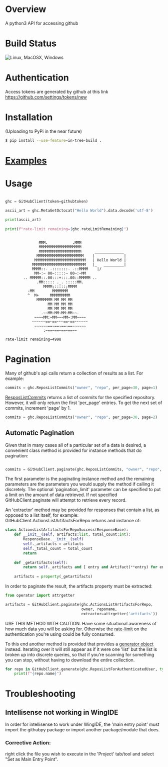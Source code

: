 # Overview 

A python3 API for accessing github

# Build Status

![Linux, MacOSX, Windows](https://github.com/AndrewOfC/githubpy/actions/workflows/build_and_test.yml/badge.svg)

# Authentication

Access tokens are generated by github at this link https://github.com/settings/tokens/new

# Installation

(Uploading to PyPi in the near future)

```bash
$ pip install --use-feature=in-tree-build .
```

# [Examples](examples/README.md)



# Usage

```python

ghc = GitHubClient(token=githubtoken)

ascii_art = ghc.MetaGetOctocat("Hello World").data.decode('utf-8')
    
print(ascii_art)
    
print(f"rate-limit remaining={ghc.rateLimitRemaining}")

```

```raw

               MMM.           .MMM
               MMMMMMMMMMMMMMMMMMM
               MMMMMMMMMMMMMMMMMMM      _____________
              MMMMMMMMMMMMMMMMMMMMM    |             |
             MMMMMMMMMMMMMMMMMMMMMMM   | Hello World |
            MMMMMMMMMMMMMMMMMMMMMMMM   |_   _________|
            MMMM::- -:::::::- -::MMMM    |/
             MM~:~ 00~:::::~ 00~:~MM
        .. MMMMM::.00:::+:::.00::MMMMM ..
              .MM::::: ._. :::::MM.
                 MMMM;:::::;MMMM
          -MM        MMMMMMM
          ^  M+     MMMMMMMMM
              MMMMMMM MM MM MM
                   MM MM MM MM
                   MM MM MM MM
                .~~MM~MM~MM~MM~~.
             ~~~~MM:~MM~~~MM~:MM~~~~
            ~~~~~~==~==~~~==~==~~~~~~
             ~~~~~~==~==~==~==~~~~~~
                 :~==~==~==~==~~

rate-limit remaining=4998
```

# Pagination

Many of github's api calls return a collection of results as a list. For example:

```python
commits = ghc.ReposListCommits("owner", "repo", per_page=30, page=1)    
```

[ResposListCommits](https://docs.github.com/rest/reference/repos#list-commits) returns a list of commits for the specified repository.  However, it will only return the first 'per_page' entries.   To get the next set of commits, increment 'page' by 1.

```python
commits = ghc.ReposListCommits("owner", "repo", per_page=30, page=2)    
```

## Automatic Pagination

Given that in many cases all of a particular set of a data is desired, a convenient class method is provided for instance methods that do pagination:

```python

commits = GitHubClient.paginate(ghc.ReposListCommits, "owner", "repo", pagination_limit=1000)

```

The first parameter is the paginating instance method and the remaining parameters are the parameters you would supply the method if calling it discretely.   The optional 'pagination_limit' parameter can be specified to put a limit on the amount of data retrieved.  If not specified GitHubClient.paginate will attempt to retrieve every record.

An 'extractor' method may be provided for responses that contain a list, as opposed to a list itself, for example:  GitHubClient.ActionsListArtifactsForRepo returns and instance of:

```python
class ActionsListArtifactsForRepoSuccess(ResponseBase):
    def __init__(self, artifacts:list, total_count:int):
        ResponseBase.__init__(self)
        self._artifacts = artifacts
        self._total_count = total_count
        return
        
    def _getartifacts(self):
        return self._artifacts and [ entry and Artifact(**entry) for entry in self._artifacts ]
        
    artifacts = property(_getartifacts)
```

In order to paginate the result, the artifacts property must be extracted:

```python
from operator import attrgetter

artifacts = GitHubClient.paginate(ghc.ActionsListArtifactsForRepo, 
                                  owner, reponame, 
                                  extractor=attrgetter('artifacts'))

```


USE THIS METHOD WITH CAUTION.  Have some situational awareness of how much data you will be asking for.   Otherwise the [rate-limit](https://docs.github.com/en/rest/overview/resources-in-the-rest-api#rate-limiting) on the authentication you're using could be fully consumed. 

To this end another method is provided that provides a [generator object](https://wiki.python.org/moin/Generators) instead.   Iterating over it will still appear as if it were one 'list' but the list is broken up into discrete queries, so that if you're scanning for something you can stop, without having to download the entire collection.

```python
for repo in GitHubClient.generate(ghc.ReposListForAuthenticatedUser, type=None):
    print(f"{repo.name}")
```



# Troubleshooting
## Intellisense not working in WingIDE
In order for intellisense to work under WingIDE, the 'main entry point' must import the githubpy package or import another package/module that does.   
### Corrective Action:
right click the file you wish to execute in the 'Project' tab/tool and select "Set as Main Entry Point".
